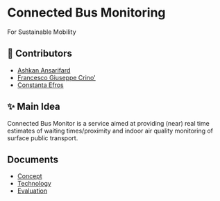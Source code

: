 # Connected Bus Monitoring
For Sustainable Mobility

## 🤝 Contributors

- [Ashkan Ansarifard](https://www.linkedin.com/in/ashkan-ansarifard-6a6326144)
- [Francesco Giuseppe Crino']()
- [Constanta Efros]()

## ✨ Main Idea
Connected Bus Monitor is a service aimed at providing (near) real time estimates of waiting times/proximity and indoor air quality monitoring of surface public transport. 

## Documents
- [Concept](https://github.com/ashkanans-lab/IOTGroupProject/blob/main/Concept.md)
- [Technology]()
- [Evaluation]()

